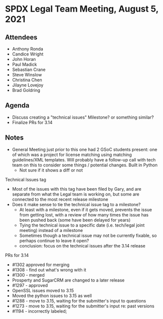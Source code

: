 # SPDX Legal Team Meeting, August 5, 2021

## Attendees
* Anthony Ronda
* Candice Wright
* John Horan
* Paul Madick
* Sebastian Crane
* Steve Winslow
* Christina Chen
* Jilayne Lovejoy
* Brad Goldring


## Agenda
* Discuss creating a "technical issues" Milestone? or something similar?
* Finalize PRs for 3.14

## Notes
* General Meeting just prior to this one had 2 GSoC students present: one of which was a project for license matching using matching guidelines/XML templates. Will probably have a follow-up call with tech team on this to consider some things / potential changes. Built in Python
  * Not sure if it shows a diff or not

Technical Issues tag
* Most of the issues with this tag have been filed by Gary, and are separate from what the Legal team is working on, but some are connected to the most recent release milestone
* Does it make sense to tie the technical issue tag to a milestone? 
  * At least with a milestone, even if it gets moved, prevents the issue from getting lost, with a review of how many times the issue has been pushed back (some have been delayed for years)
  * Tying the technical issue to a specific date (i.e. tech/legal joint meeting) instead of a milestone
  * Sometimes though a technical issue may not be currently fixable, so perhaps continue to leave it open? 
  * conclusion: focus on the technical issues after the 3.14 release

PRs for 3.14
* #1302 approved for merging
* #1308 - find out what's wrong with it
* #1300 - merged
* Prosperty and SugarCRM are changed to a later release
* #1297 - approved
* OpenSSL issues moved to 3.15
* Moved the python issues to 3.15 as well
* #1288 - move to 3.15, waiting for the submitter's input to questions
* #1273 - move to 3.15, waiting for the submitter's input re: past versions
* #1194 - incorrectly labeled; 
